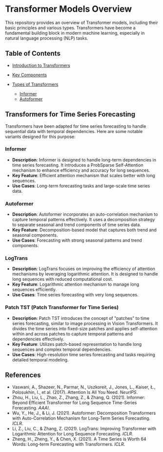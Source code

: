 # Transformer Models Overview

This repository provides an overview of Transformer models, including their basic principles and various types. 
Transformers have become a fundamental building block in modern machine learning, especially in natural language processing (NLP) tasks.

## Table of Contents
- [Introduction to Transformers](#introduction-to-transformers)
- [Key Components](#key-components)
- [Types of Transformers](#types-of-transformers)
  
  - [Informer](#Informer)
  - [Autoformer](#Autoformer)

## Transformers for Time Series Forecasting

Transformers have been adapted for time series forecasting to handle sequential data with temporal dependencies. Here are some notable variants designed for this purpose:

### Informer

- **Description**: Informer is designed to handle long-term dependencies in time series forecasting. It introduces a ProbSparse Self-Attention mechanism to enhance efficiency and accuracy for long sequences.
- **Key Feature**: Efficient attention mechanism that scales better with long sequences.
- **Use Cases**: Long-term forecasting tasks and large-scale time series data.

### Autoformer

- **Description**: Autoformer incorporates an auto-correlation mechanism to capture temporal patterns effectively. It uses a decomposition strategy to separate seasonal and trend components of time series data.
- **Key Feature**: Decomposition-based model that captures both trend and seasonal components.
- **Use Cases**: Forecasting with strong seasonal patterns and trend components.

### LogTrans

- **Description**: LogTrans focuses on improving the efficiency of attention mechanisms by leveraging logarithmic attention. It is designed to handle long sequences with reduced computational cost.
- **Key Feature**: Logarithmic attention mechanism to manage long sequences efficiently.
- **Use Cases**: Time series forecasting with very long sequences.

### Patch TST (Patch Transformer for Time Series)

- **Description**: Patch TST introduces the concept of "patches" to time series forecasting, similar to image processing in Vision Transformers. It divides the time series into fixed-size patches and applies self-attention within and across patches to capture temporal patterns and dependencies effectively.
- **Key Feature**: Utilizes patch-based representation to handle long sequences and complex temporal dependencies.
- **Use Cases**: High-resolution time series forecasting and tasks requiring detailed temporal modeling.

## References

- Vaswani, A., Shazeer, N., Parmar, N., Uszkoreit, J., Jones, L., Kaiser, Ł., Polosukhin, I., et al. (2017). Attention Is All You Need. *NeurIPS*.
- Zhou, H., Liu, L., Zhao, Z., Zhang, Z., & Zhang, Q. (2021). Informer: Beyond Efficient Transformer for Long Sequence Time-Series Forecasting. *AAAI*.
- Wu, Y., He, J., & Li, J. (2021). Autoformer: Decomposition Transformers with Auto-Correlation Mechanism for Long-Term Series Forecasting. *ICLR*.
- Li, Z., Liu, C., & Zhang, Z. (2021). LogTrans: Improving Transformer with Logarithmic Attention for Long Sequence Forecasting. *ICLR*.
- Zheng, H., Zheng, Y., & Chen, X. (2021). A Time Series is Worth 64 Words: Long-term Forecasting with Transformers. *ICLR*.
